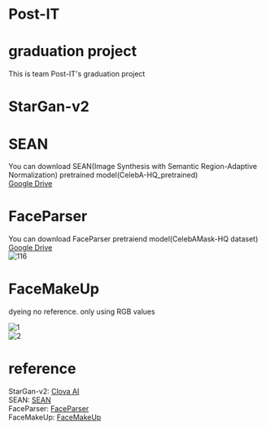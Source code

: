 # Post-IT
graduation project
================
This is team Post-IT's graduation project

StarGan-v2
=====================


SEAN
=============================
You can download SEAN(Image Synthesis with Semantic Region-Adaptive Normalization) pretrained model(CelebA-HQ_pretrained)<br/>
[Google Drive](https://drive.google.com/file/d/1UMgKGdVqlulfgOBV4Z0ajEwPdgt3_EDK/view?usp=sharing)


FaceParser
=====================
You can download FaceParser pretraiend model(CelebAMask-HQ dataset)<br/>
[Google Drive](https://drive.google.com/open?id=154JgKpzCPW82qINcVieuPH3fZ2e0P812)<br/>
![116](https://user-images.githubusercontent.com/39511892/110231787-4caca100-7f5d-11eb-9ad4-ef711edcefae.png)<br/>

FaceMakeUp
==================
dyeing no reference. only using RGB values

![1](https://user-images.githubusercontent.com/39511892/109808245-36a39580-7c6a-11eb-9406-a6bf24e7f40d.png)
<br/>
![2](https://user-images.githubusercontent.com/39511892/109808291-4327ee00-7c6a-11eb-8e01-b8eef53b27bc.png)

reference
====================
StarGan-v2: [Clova AI](https://github.com/clovaai/stargan-v2)<br/>
SEAN: [SEAN](https://github.com/ZPdesu/SEAN)<br/>
FaceParser: [FaceParser](https://github.com/zllrunning/face-parsing.PyTorch)<br/>
FaceMakeUp: [FaceMakeUp](https://github.com/zllrunning/face-makeup.PyTorch)
